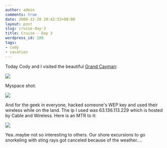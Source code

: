 ```yaml
---
author: admin
comments: true
date: 2008-12-20 20:42:53+00:00
layout: post
slug: cruise-day-3
title: Cruise - Day 3
wordpress_id: 189
tags:
- cody
- vacation
---
```


Today Cody and I visited the beautiful [Grand Cayman](http://en.wikipedia.org/wiki/Grand_Cayman):

[![](/uploads/pict0003-300x225.jpg)](/uploads/pict0003.jpg)

Myspace shot:

[![](/uploads/pict0002-300x225.jpg)](/uploads/pict0002.jpg)

And for the geek in everyone, hacked someone's WEP key and used their wireless while on the land. The ip I used was 63.136.113.229 which is hosted by Cable and Wireless. Here is an MTR to it:

[![](/uploads/screenshot-terminal-kylekyle-laptop-bin-wireless-300x201.png)](/uploads/screenshot-terminal-kylekyle-laptop-bin-wireless.png)

Yea..maybe not so interesting to others. Our shore excursions to go snorkeling with sting rays got canceled because of the weather....
